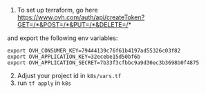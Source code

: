1. To set up terraform, go here
https://www.ovh.com/auth/api/createToken?GET=/*&POST=/*&PUT=/*&DELETE=/*

and export the following env variables:
```
export OVH_CONSUMER_KEY=79444139c76f61b4197ad55326c03f82
export OVH_APPLICATION_KEY=32ecebe15d50bf6b
export OVH_APPLICATION_SECRET=7b33f3cfbbc9a9d30ec3b3698b0f4875
```

2. Adjust your project id in `k8s/vars.tf`
3. run `tf apply` in `k8s`





[//]: # (- Generate a `jwt_token` in the [Zitadel UI]&#40;https://zitadel.scaleway.playground.dataminded.cloud/ui/console/org&#41; for programmatic access)